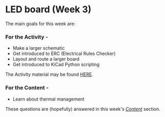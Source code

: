 # LED board (Week 3)

The main goals for this week are:

### For the Activity -

* Make a larger schematic <br/>
* Get introduced to ERC (Electrical Rules Checker) <br/>
* Layout and route a larger board
* Get introduced to KiCad Python scripting

The Activity material may be found [HERE](../LEDboard/LEDboard_Activity).

### For the Content -
* Learn about thermal management <br/>

These questions are (hopefully) answered in this week's [*Content*](../LEDboard/LEDboard_Content) section.
